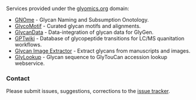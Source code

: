 Services provided under the [glyomics.org](https://glyomics.org) domain:

* [GNOme](https://gnome.glyomics.org) - Glycan Naming and Subsumption Onotology.
* [GlycoMotif](https://glycomotif.glyomics.org) - Curated glycan motifs and alignments.
* [GlycanData](https://glycans.glyomics.org) - Data-integration of glycan data for GlyGen.
* [GPTwiki](https://gptwiki.glyomics.org) - Database of glycopeptide transitions for LC/MS quanitation workflows.
* [Glycan Image Extractor](https://extractor.glyomics.org) - Extract glycans from manuscripts and images.
* [GlyLookup](https://glylookup.glyomics.org) - Glycan sequence to GlyTouCan accession lookup webservice.

### Contact

Please submit issues, suggestions, corrections to the [issue tracker](https://github.com/glygen-glycan-data/glyomics.org/issues).  
